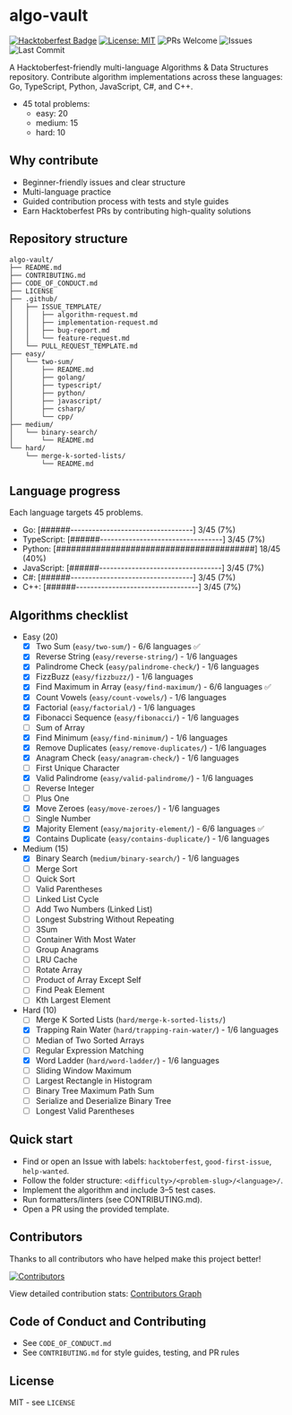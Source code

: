 # algo-vault

[![Hacktoberfest Badge](https://img.shields.io/badge/Hacktoberfest-Accepting%20PRs-FF8A00?logo=Open-Source-Initiative&logoColor=white)](https://hacktoberfest.com/)
[![License: MIT](https://img.shields.io/badge/License-MIT-green.svg)](LICENSE)
![PRs Welcome](https://img.shields.io/badge/PRs-welcome-brightgreen.svg)
![Issues](https://img.shields.io/github/issues/Jeanedlune/algo-vault)
![Last Commit](https://img.shields.io/github/last-commit/Jeanedlune/algo-vault)

A Hacktoberfest-friendly multi-language Algorithms & Data Structures repository.
Contribute algorithm implementations across these languages:
Go, TypeScript, Python, JavaScript, C#, and C++.

- 45 total problems:
  - easy: 20
  - medium: 15
  - hard: 10

## Why contribute

- Beginner-friendly issues and clear structure
- Multi-language practice
- Guided contribution process with tests and style guides
- Earn Hacktoberfest PRs by contributing high-quality solutions

## Repository structure

```
algo-vault/
├── README.md
├── CONTRIBUTING.md
├── CODE_OF_CONDUCT.md
├── LICENSE
├── .github/
│   ├── ISSUE_TEMPLATE/
│   │   ├── algorithm-request.md
│   │   ├── implementation-request.md
│   │   ├── bug-report.md
│   │   └── feature-request.md
│   └── PULL_REQUEST_TEMPLATE.md
├── easy/
│   └── two-sum/
│       ├── README.md
│       ├── golang/
│       ├── typescript/
│       ├── python/
│       ├── javascript/
│       ├── csharp/
│       └── cpp/
├── medium/
│   └── binary-search/
│       └── README.md
└── hard/
    └── merge-k-sorted-lists/
        └── README.md
```

## Language progress

Each language targets 45 problems.

- Go: [######----------------------------------] 3/45 (7%)
- TypeScript: [######----------------------------------] 3/45 (7%)
- Python: [########################################] 18/45 (40%)
- JavaScript: [######----------------------------------] 3/45 (7%)
- C#: [######----------------------------------] 3/45 (7%)
- C++: [######----------------------------------] 3/45 (7%)

## Algorithms checklist

- Easy (20)
  - [x] Two Sum (`easy/two-sum/`) - 6/6 languages ✅
  - [x] Reverse String (`easy/reverse-string/`) - 1/6 languages
  - [x] Palindrome Check (`easy/palindrome-check/`) - 1/6 languages
  - [x] FizzBuzz (`easy/fizzbuzz/`) - 1/6 languages
  - [x] Find Maximum in Array (`easy/find-maximum/`) - 6/6 languages ✅
  - [x] Count Vowels (`easy/count-vowels/`) - 1/6 languages
  - [x] Factorial (`easy/factorial/`) - 1/6 languages
  - [x] Fibonacci Sequence (`easy/fibonacci/`) - 1/6 languages
  - [ ] Sum of Array
  - [x] Find Minimum (`easy/find-minimum/`) - 1/6 languages
  - [x] Remove Duplicates (`easy/remove-duplicates/`) - 1/6 languages
  - [x] Anagram Check (`easy/anagram-check/`) - 1/6 languages
  - [ ] First Unique Character
  - [x] Valid Palindrome (`easy/valid-palindrome/`) - 1/6 languages
  - [ ] Reverse Integer
  - [ ] Plus One
  - [x] Move Zeroes (`easy/move-zeroes/`) - 1/6 languages
  - [ ] Single Number
  - [x] Majority Element (`easy/majority-element/`) - 6/6 languages ✅
  - [x] Contains Duplicate (`easy/contains-duplicate/`) - 1/6 languages

- Medium (15)
  - [x] Binary Search (`medium/binary-search/`) - 1/6 languages
  - [ ] Merge Sort
  - [ ] Quick Sort
  - [ ] Valid Parentheses
  - [ ] Linked List Cycle
  - [ ] Add Two Numbers (Linked List)
  - [ ] Longest Substring Without Repeating
  - [ ] 3Sum
  - [ ] Container With Most Water
  - [ ] Group Anagrams
  - [ ] LRU Cache
  - [ ] Rotate Array
  - [ ] Product of Array Except Self
  - [ ] Find Peak Element
  - [ ] Kth Largest Element

- Hard (10)
  - [ ] Merge K Sorted Lists (`hard/merge-k-sorted-lists/`)
  - [x] Trapping Rain Water (`hard/trapping-rain-water/`) - 1/6 languages
  - [ ] Median of Two Sorted Arrays
  - [ ] Regular Expression Matching
  - [x] Word Ladder (`hard/word-ladder/`) - 1/6 languages
  - [ ] Sliding Window Maximum
  - [ ] Largest Rectangle in Histogram
  - [ ] Binary Tree Maximum Path Sum
  - [ ] Serialize and Deserialize Binary Tree
  - [ ] Longest Valid Parentheses

## Quick start

- Find or open an Issue with labels:
  `hacktoberfest`, `good-first-issue`, `help-wanted`.
- Follow the folder structure:
  `<difficulty>/<problem-slug>/<language>/`.
- Implement the algorithm and include 3–5 test cases.
- Run formatters/linters (see CONTRIBUTING.md).
- Open a PR using the provided template.

## Contributors

Thanks to all contributors who have helped make this project better!

[![Contributors](https://contrib.rocks/image?repo=Jeanedlune/algo-vault&max=100&columns=12)](https://github.com/Jeanedlune/algo-vault/graphs/contributors)

View detailed contribution stats: [Contributors Graph](https://github.com/Jeanedlune/algo-vault/graphs/contributors)

## Code of Conduct and Contributing

- See `CODE_OF_CONDUCT.md`
- See `CONTRIBUTING.md` for style guides, testing, and PR rules

## License

MIT - see `LICENSE`
